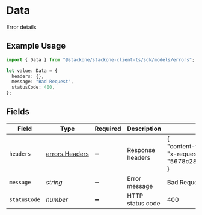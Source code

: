 # Data

Error details

## Example Usage

```typescript
import { Data } from "@stackone/stackone-client-ts/sdk/models/errors";

let value: Data = {
  headers: {},
  message: "Bad Request",
  statusCode: 400,
};
```

## Fields

| Field                                                                                      | Type                                                                                       | Required                                                                                   | Description                                                                                | Example                                                                                    |
| ------------------------------------------------------------------------------------------ | ------------------------------------------------------------------------------------------ | ------------------------------------------------------------------------------------------ | ------------------------------------------------------------------------------------------ | ------------------------------------------------------------------------------------------ |
| `headers`                                                                                  | [errors.Headers](../../../sdk/models/errors/headers.md)                                    | :heavy_minus_sign:                                                                         | Response headers                                                                           | {<br/>"content-type": "application/json",<br/>"x-request-id": "5678c28b211dace4e0a0f9171e6b88c5"<br/>} |
| `message`                                                                                  | *string*                                                                                   | :heavy_minus_sign:                                                                         | Error message                                                                              | Bad Request                                                                                |
| `statusCode`                                                                               | *number*                                                                                   | :heavy_minus_sign:                                                                         | HTTP status code                                                                           | 400                                                                                        |